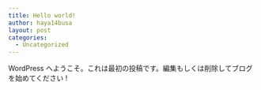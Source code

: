 ```yaml
---
title: Hello world!
author: haya14busa
layout: post
categories:
  - Uncategorized
---
```

WordPress へようこそ。これは最初の投稿です。編集もしくは削除してブログを始めてください !
<!-- permalink: /hello-world/ -->
